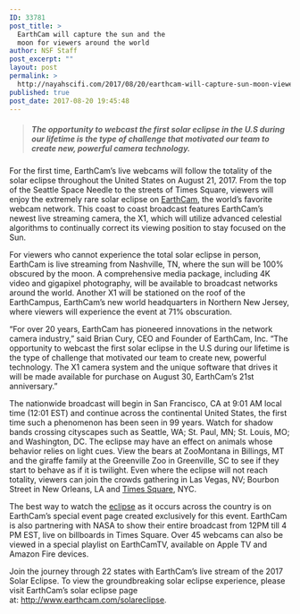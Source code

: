 ```yaml
---
ID: 33781
post_title: >
  EarthCam will capture the sun and the
  moon for viewers around the world
author: NSF Staff
post_excerpt: ""
layout: post
permalink: >
  http://nayahscifi.com/2017/08/20/earthcam-will-capture-sun-moon-viewers-around-world/
published: true
post_date: 2017-08-20 19:45:48
---
```

<blockquote>
<h5>The opportunity to webcast the first solar eclipse in the U.S during our lifetime is the type of challenge that motivated our team to create new, powerful camera technology.</h5>
</blockquote>
<p class="responsiveNews">For the first time, EarthCam’s live webcams will follow the totality of the solar eclipse throughout the United States on August 21, 2017. From the top of the Seattle Space Needle to the streets of Times Square, viewers will enjoy the extremely rare solar eclipse on <a href="http://www.earthcam.com/" rel="nofollow">EarthCam</a>, the world’s favorite webcam network. This coast to coast broadcast features EarthCam’s newest live streaming camera, the X1, which will utilize advanced celestial algorithms to continually correct its viewing position to stay focused on the Sun.</p>
<p class="responsiveNews">For viewers who cannot experience the total solar eclipse in person, EarthCam is live streaming from Nashville, TN, where the sun will be 100% obscured by the moon. A comprehensive media package, including 4K video and gigapixel photography, will be available to broadcast networks around the world. Another X1 will be stationed on the roof of the EarthCampus, EarthCam’s new world headquarters in Northern New Jersey, where viewers will experience the event at 71% obscuration.</p>
<p class="responsiveNews">“For over 20 years, EarthCam has pioneered innovations in the network camera industry,” said Brian Cury, CEO and Founder of EarthCam, Inc. “The opportunity to webcast the first solar eclipse in the U.S during our lifetime is the type of challenge that motivated our team to create new, powerful technology. The X1 camera system and the unique software that drives it will be made available for purchase on August 30, EarthCam’s 21st anniversary.”</p>
<p class="responsiveNews">The nationwide broadcast will begin in San Francisco, CA at 9:01 AM local time (12:01 EST) and continue across the continental United States, the first time such a phenomenon has been seen in 99 years. Watch for shadow bands crossing cityscapes such as Seattle, WA; St. Paul, MN; St. Louis, MO; and Washington, DC. The eclipse may have an effect on animals whose behavior relies on light cues. View the bears at ZooMontana in Billings, MT and the giraffe family at the Greenville Zoo in Greenville, SC to see if they start to behave as if it is twilight. Even where the eclipse will not reach totality, viewers can join the crowds gathering in Las Vegas, NV; Bourbon Street in New Orleans, LA and <a href="https://www.earthcam.com/usa/newyork/timessquare/?cam=tsrobo1" rel="nofollow">Times Square</a>, NYC.</p>
<p class="responsiveNews">The best way to watch the <a href="https://www.earthcam.com/events/solareclipse/2017/?cam=solareclipse1" rel="nofollow">eclipse</a> as it occurs across the country is on EarthCam’s special event page created exclusively for this event. EarthCam is also partnering with NASA to show their entire broadcast from 12PM till 4 PM EST, live on billboards in Times Square. Over 45 webcams can also be viewed in a special playlist on EarthCamTV, available on Apple TV and Amazon Fire devices.</p>
<p class="responsiveNews">Join the journey through 22 states with EarthCam’s live stream of the 2017 Solar Eclipse. To view the groundbreaking solar eclipse experience, please visit EarthCam’s solar eclipse page at: <a href="http://www.earthcam.com/solareclipse" rel="nofollow">http://www.earthcam.com/solareclipse</a>.</p>